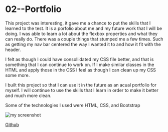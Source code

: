 # 02--Portfolio

This project was interesting, it gave me a chance to put the skills that I learned to the test. It is a porfolio about me and my future work that I will be doing.
I was able to learn a lot about the flexbox properties and what they can really do. There was a couple 
things that stumped me a few times. Such as getting my nav bar centered the way I wanted it to and how
it fit with the header.

I felt as though I could have consollidated my CSS file better, and that is something that I can continue to work on.
If I make similar classes in the HTML and apply those in the CSS I feel as though I can clean up my CSS some more.

I built this project so that I can use it in the future as an acual portfolio for myself. I will continue to use the skills that I learn in order to make it better and much more clean.

Some of the technologies I used were HTML, CSS, and Bootstrap

![my screenshot](images/nav-1.png)

[Github](https://lewiscapers206.github.io/02--Portfolio/)